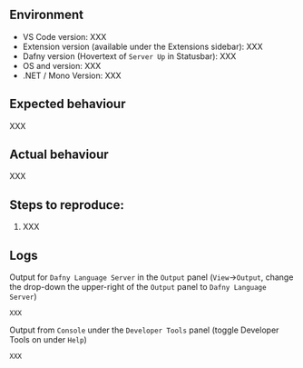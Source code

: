 ## Environment

- VS Code version: XXX
- Extension version (available under the Extensions sidebar): XXX
- Dafny version (Hovertext of `Server Up` in Statusbar): XXX
- OS and version: XXX
- .NET / Mono Version: XXX

## Expected behaviour

XXX

## Actual behaviour

XXX

## Steps to reproduce:
1. XXX

## Logs
Output for `Dafny Language Server` in the `Output` panel (`View`→`Output`, change the drop-down the upper-right of the `Output` panel to `Dafny Language Server`)

```
XXX
```   

Output from `Console` under the `Developer Tools` panel (toggle Developer Tools on under `Help`)

```
XXX
```
